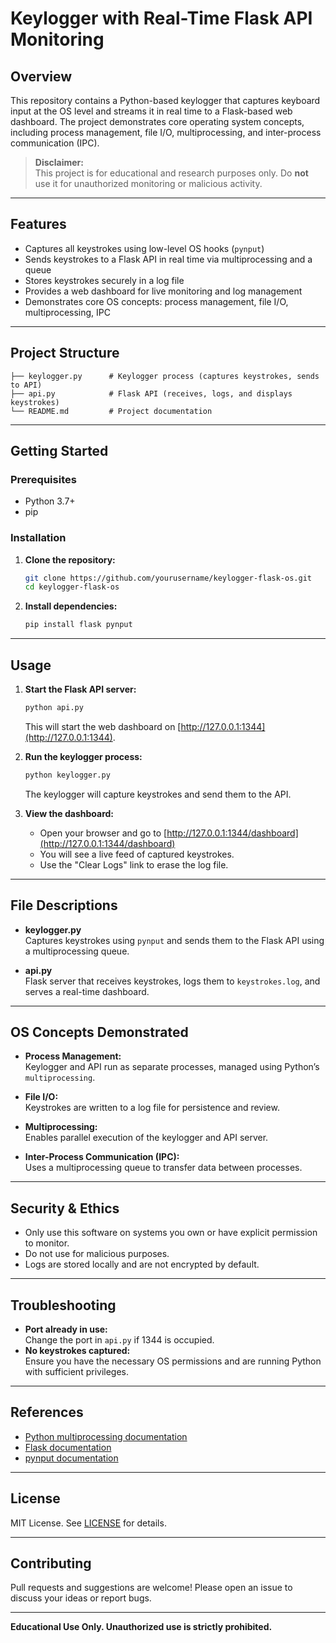 # Keylogger with Real-Time Flask API Monitoring

## Overview

This repository contains a Python-based keylogger that captures keyboard input at the OS level and streams it in real time to a Flask-based web dashboard. The project demonstrates core operating system concepts, including process management, file I/O, multiprocessing, and inter-process communication (IPC).

> **Disclaimer:**  
> This project is for educational and research purposes only. Do **not** use it for unauthorized monitoring or malicious activity.

---

## Features

- Captures all keystrokes using low-level OS hooks (`pynput`)
- Sends keystrokes to a Flask API in real time via multiprocessing and a queue
- Stores keystrokes securely in a log file
- Provides a web dashboard for live monitoring and log management
- Demonstrates core OS concepts: process management, file I/O, multiprocessing, IPC

---

## Project Structure

```
├── keylogger.py      # Keylogger process (captures keystrokes, sends to API)
├── api.py            # Flask API (receives, logs, and displays keystrokes)
└── README.md         # Project documentation
```

---

## Getting Started

### Prerequisites

- Python 3.7+
- pip

### Installation

1. **Clone the repository:**
    ```bash
    git clone https://github.com/yourusername/keylogger-flask-os.git
    cd keylogger-flask-os
    ```

2. **Install dependencies:**
    ```bash
    pip install flask pynput
    ```

---

## Usage

1. **Start the Flask API server:**
    ```bash
    python api.py
    ```
    This will start the web dashboard on [http://127.0.0.1:1344](http://127.0.0.1:1344).

2. **Run the keylogger process:**
    ```bash
    python keylogger.py
    ```
    The keylogger will capture keystrokes and send them to the API.

3. **View the dashboard:**
    - Open your browser and go to [http://127.0.0.1:1344/dashboard](http://127.0.0.1:1344/dashboard)
    - You will see a live feed of captured keystrokes.
    - Use the "Clear Logs" link to erase the log file.

---

## File Descriptions

- **keylogger.py**  
  Captures keystrokes using `pynput` and sends them to the Flask API using a multiprocessing queue.

- **api.py**  
  Flask server that receives keystrokes, logs them to `keystrokes.log`, and serves a real-time dashboard.

---

## OS Concepts Demonstrated

- **Process Management:**  
  Keylogger and API run as separate processes, managed using Python’s `multiprocessing`.

- **File I/O:**  
  Keystrokes are written to a log file for persistence and review.

- **Multiprocessing:**  
  Enables parallel execution of the keylogger and API server.

- **Inter-Process Communication (IPC):**  
  Uses a multiprocessing queue to transfer data between processes.

---

## Security & Ethics

- Only use this software on systems you own or have explicit permission to monitor.
- Do not use for malicious purposes.
- Logs are stored locally and are not encrypted by default.

---

## Troubleshooting

- **Port already in use:**  
  Change the port in `api.py` if 1344 is occupied.
- **No keystrokes captured:**  
  Ensure you have the necessary OS permissions and are running Python with sufficient privileges.

---

## References

- [Python multiprocessing documentation](https://docs.python.org/3/library/multiprocessing.html)
- [Flask documentation](https://flask.palletsprojects.com/)
- [pynput documentation](https://pynput.readthedocs.io/)

---

## License

MIT License. See [LICENSE](LICENSE) for details.

---

## Contributing

Pull requests and suggestions are welcome! Please open an issue to discuss your ideas or report bugs.

---

**Educational Use Only. Unauthorized use is strictly prohibited.**
